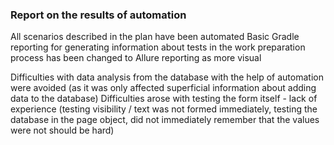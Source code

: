 ### Report on the results of automation

All scenarios described in the plan have been automated
Basic Gradle reporting for generating information about tests in the work preparation process has been changed
to Allure reporting as more visual

Difficulties with data analysis from the database with the help of automation were avoided (as it was only affected
superficial information about adding data to the database)
Difficulties arose with testing the form itself - lack of experience (testing visibility / text
was not formed immediately, testing the database in the page object, did not immediately remember that the values were not
should be hard)
